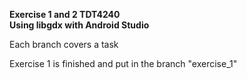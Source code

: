 **Exercise 1 and 2 TDT4240   
Using libgdx with Android Studio**  

Each branch covers a task  

Exercise 1 is finished and put in the branch "exercise_1"
